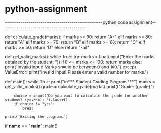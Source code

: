 # python-assignment

--------------------------------------------------python code assignment--------------------------------------------

def calculate_grade(marks):
    if marks >= 90:
        return "A+"
    elif marks >= 80:
        return "A"
    elif marks >= 70:
        return "B"
    elif marks >= 60:
        return "C"
    elif marks >= 50:
        return "D"
    else:
        return "Fail"


def get_valid_marks():
    while True:
        try:
            marks = float(input("Enter the marks obtained by the student: "))
            if 0 <= marks <= 100:
                return marks
            else:
                print("Invalid input! Marks should be between 0 and 100.")
        except ValueError:
            print("Invalid input! Please enter a valid number for marks.")


def main():
    while True:
        print("\n*** Student Grading Program ***")
        marks = get_valid_marks()
        grade = calculate_grade(marks)
        print(f"Grade: {grade}")

        choice = input("Do you want to calculate the grade for another student? (yes/no): ").lower()
        if choice != "yes":
            break

    print("Exiting the program.")


if __name__ == "__main__":
    main()

